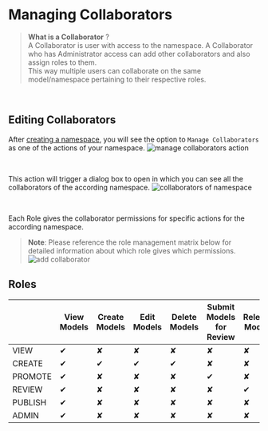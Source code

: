 # Managing Collaborators

> **What is a Collaborator** ?    
A Collaborator is user with access to the namespace. 
A Collaborator who has Administrator access can add other collaborators and also assign roles to them.    
This way multiple users can collaborate on the same model/namespace pertaining to their respective roles.


<br />

## Editing Collaborators
After [creating a namespace](./managing_namespaces.md), you will see the option to `Manage Collaborators` as one of the actions of your namespace.
![manage collaborators action](..)

<br />

This action will trigger a dialog box to open in which you can see all the collaborators of the according namespace.
![collaborators of namespace](..)

<br />

Each Role gives the collaborator permissions for specific actions for the according namespace.   
> **Note**: Please reference the role management matrix below for detailed information about which role gives which permissions.
![add collaborator](..)


## Roles

|          | View Models | Create Models | Edit Models | Delete Models | Submit Models for Review | Release Models | Publish Models | Edit Namespace | Add Collaborators | Remove Collaborators | Change Collaborator Roles |
|----------|-------------|---------------|-------------|---------------|--------------------------|----------------|----------------|----------------|-------------------|----------------------|---------------------------|
| VIEW     | ✔           | ✘             | ✘           | ✘             | ✘                        | ✘              | ✘              | ✘              | ✘                 | ✘                    | ✘                         |
| CREATE   | ✔           | ✔             | ✔           | ✔             | ✘                        | ✘              | ✘              | ✘              | ✘                 | ✘                    | ✘                         |
|  PROMOTE | ✔           | ✘             | ✘           | ✘             | ✔                        | ✘              | ✘              | ✘              | ✘                 | ✘                    | ✘                         |
| REVIEW   | ✔           | ✘             | ✘           | ✘             | ✘                        | ✔              | ✘              | ✘              | ✘                 | ✘                    | ✘                         |
| PUBLISH  | ✔           | ✘             | ✘           | ✘             | ✘                        | ✘              | ✔              | ✘              | ✘                 | ✘                    | ✘                         |
| ADMIN    | ✔           | ✘             | ✘           | ✘             | ✘                        | ✘              | ✘              | ✔              | ✔                 | ✔                    | ✔                         |
